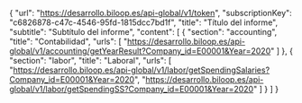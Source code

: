 {
  "url": "https://desarrollo.biloop.es/api-global/v1/token",
  "subscriptionKey": "c6826878-c47c-4546-95fd-1815dcc7bd1f",
  "title": "Título del informe",
  "subtitle": "Subtítulo del informe",
  "content": [
    {
      "section": "accounting",
      "title": "Contabilidad",
      "urls": [
        "https://desarrollo.biloop.es/api-global/v1/accounting/getYearResult?Company_id=E00001&Year=2020"
      ]
    },
    {
      "section": "labor",
      "title": "Laboral",
      "urls": [
        "https://desarrollo.biloop.es/api-global/v1/labor/getSpendingSalaries?Company_id=E00001&Year=2020",
        "https://desarrollo.biloop.es/api-global/v1/labor/getSpendingSS?Company_id=E00001&Year=2020"
      ]
    }
  ]
}
